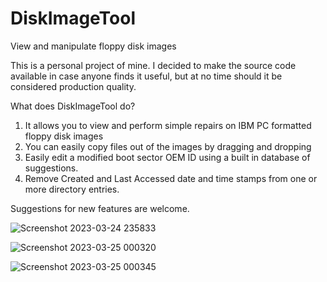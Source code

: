 # DiskImageTool
View and manipulate floppy disk images

This is a personal project of mine.  I decided to make the source code available in case anyone finds it useful, but at no time should it be considered production quality.

What does DiskImageTool do?

1. It allows you to view and perform simple repairs on IBM PC formatted floppy disk images
2. You can easily copy files out of the images by dragging and dropping
3. Easily edit a modified boot sector OEM ID using a built in database of suggestions.
4. Remove Created and Last Accessed date and time stamps from one or more directory entries.

Suggestions for new features are welcome.

![Screenshot 2023-03-24 235833](https://user-images.githubusercontent.com/5696659/227692756-913a5702-80d2-4915-8634-a8b5fc689e98.png)

![Screenshot 2023-03-25 000320](https://user-images.githubusercontent.com/5696659/227693418-8df385b5-96cf-4b7e-a48c-8e24defdf4f4.png)

![Screenshot 2023-03-25 000345](https://user-images.githubusercontent.com/5696659/227693425-5dfd4978-b390-4d2d-afc6-5aaf87ad36e9.png)
